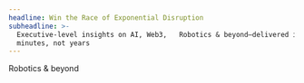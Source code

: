 ```yaml
---
headline: Win the Race of Exponential Disruption
subheadline: >-
  Executive-level insights on AI, Web3,   Robotics & beyond—delivered in
  minutes, not years
---
```

Robotics & beyond

&nbsp;